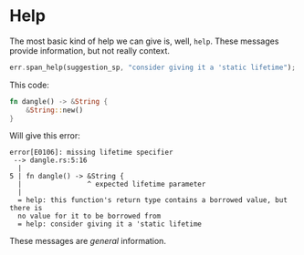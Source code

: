 # Help

The most basic kind of help we can give is, well, `help`. These
messages provide information, but not really context. 

```rust
err.span_help(suggestion_sp, "consider giving it a 'static lifetime");
```

This code:

```rust
fn dangle() -> &String {
    &String::new()
}
```

Will give this error:

```text
error[E0106]: missing lifetime specifier
 --> dangle.rs:5:16
  |
5 | fn dangle() -> &String {
  |                ^ expected lifetime parameter
  |
  = help: this function's return type contains a borrowed value, but there is
  no value for it to be borrowed from
  = help: consider giving it a 'static lifetime
```

These messages are *general* information.